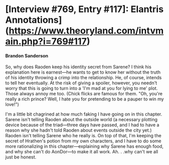 # [Interview #769, Entry #117]: Elantris Annotations](https://www.theoryland.com/intvmain.php?i=769#117)

#### Brandon Sanderson

So, why does Raoden keep his identity secret from Sarene? I think his explanation here is earnest—he wants to get to know her without the truth of his identity throwing a crimp into the relationship. He, of course, intends to tell her eventually. At the risk of giving a spoiler, however, you needn't worry that this is going to turn into a 'I'm mad at you for lying to me' plot. Those always annoy me too. (Chick flicks are famous for them. "Oh, you're really a rich prince? Well, I hate you for pretending to be a pauper to win my love!")

I'm a little bit chagrined at how much faking I have going on in this chapter. Sarene isn't telling Raoden about the outside world (a necessary plotting device because of the triad—three days have passed, and I had to have a reason why she hadn't told Raoden about events outside the city yet.) Raoden isn't telling Sarene who he really is. On top of that, I'm keeping the secret of Hrathen's potion from my own characters, and I have to do some more rationalizing in this chapter—explaining why Sarene has enough food, and why she can't do AonDor—to make it all work. Ah. . .why can't we all just be honest.

